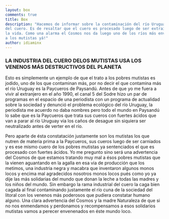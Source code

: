 ```yaml
---
layout: box
comments: true
title: Box
description: "Hacemos de informar sobre la contaminación del río Uruguay, producido por la industria
del cuero. Es de resaltar que el cuero es procesado luego de ser extraídos de los mutistas luego de quitarles
la vida. Como una alarma el Cosmos nos da luego uno de los ríos más envenenados del planeta. Försoning
a los mutistas yá!"
author: idiaminx
---
```

### LA INDUSTRIA DEL CUERO DELOS MUTISTAS USA LOS VENENOS MÁS DESTRUCTIVOS DEL PLANETA
Esto es simplemente un ejemplo de que el trato a los pobres mutistas es jodido,
uno de los que contaminan más, por no decir el que contamina más el río Uruguay
es la Paycueros de Paysandú. Antes de que yo me fuera a vivir al extranjero
en el año 1990, el canal 5 del Sodre hizo un par de programas en el espacio
de una periodista con un programa de actualidad sobre la sociedad y denunció
el problema ecológico del río Uruguay, la periodista me acuerdo no daba nombres
pero todo el mundo en Paysandú lo sabe que es la Paycueros que trata sus cueros
con fuertes ácidos que van a parar al río Uruguay via los caños de desague
sin siquiera ser neutralizado antes de verter en el río.

Pero aparte de ésta
constatación justamente son los mutistas los que nutren de materia prima a
la Paycueros, sus cueros luego de ser carniados y es ese mismo cuero de los
pobres mutistas ya sentenciados el que es procesado con fuertes ácidos. Yo
me pregunto sino será una advertencia del Cosmos de que estamos tratando muy
mal a ésos pobres mutistas que la vienen aguantando en la agalla en esa via
de producción que los metimos, una industria negra y macabra que inventaron
algunos monos locos y encima mal agradecidos nosotros monos locos pués como yo ya dije las más
solidarias del mundo que donan la leche a todas las madres y los niños del
mundo. Sin embargo la rama industrial del cuero la caga bien cagada al final
contaminando justamente el río cuna de la sociedad del litoral con los venenos
más poderosos que pudiera constatar humano alguno. Una clara advertencia del
Cosmos y la madre Naturaleza de que si no nos enmendamos y perdonamos y recompensamos
a esos solidarios mutistas vamos a perecer envenenados en éste mundo loco.
